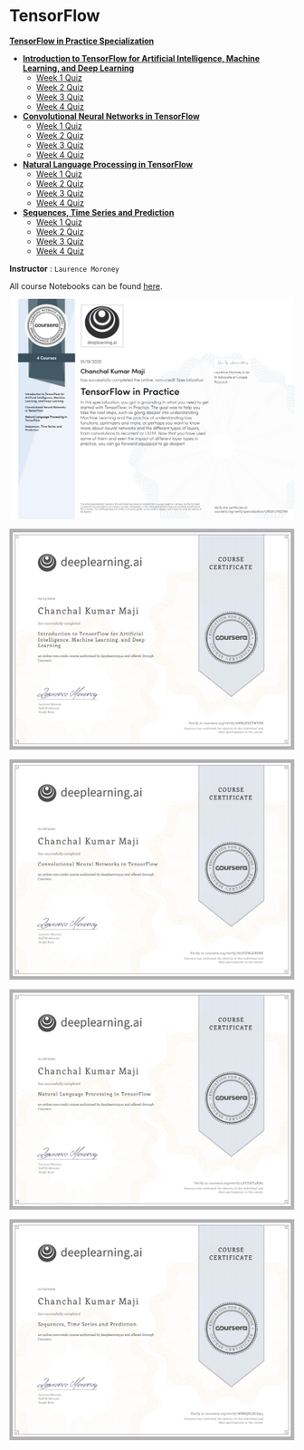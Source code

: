 # TensorFlow

**[TensorFlow in Practice Specialization](https://www.coursera.org/specializations/tensorflow-in-practice)**
+ **[Introduction to TensorFlow for Artificial Intelligence, Machine Learning, and Deep Learning](https://www.coursera.org/learn/introduction-tensorflow)**
  + [Week 1 Quiz](https://github.com/ChanchalKumarMaji/TensorFlow-in-Practice-Specialization/blob/master/Introduction%20to%20TensorFlow%20for%20Artificial%20Intelligence%2C%20Machine%20Learning%2C%20and%20Deep%20Learning/Week%201/Week%201%20Quiz.pdf)
  + [Week 2 Quiz](https://github.com/ChanchalKumarMaji/TensorFlow-in-Practice-Specialization/blob/master/Introduction%20to%20TensorFlow%20for%20Artificial%20Intelligence%2C%20Machine%20Learning%2C%20and%20Deep%20Learning/Week%202/Week%202%20Quiz.pdf)
  + [Week 3 Quiz](https://github.com/ChanchalKumarMaji/TensorFlow-in-Practice-Specialization/blob/master/Introduction%20to%20TensorFlow%20for%20Artificial%20Intelligence%2C%20Machine%20Learning%2C%20and%20Deep%20Learning/Week%203/Week%203%20Quiz.pdf)
  + [Week 4 Quiz](https://github.com/ChanchalKumarMaji/TensorFlow-in-Practice-Specialization/blob/master/Introduction%20to%20TensorFlow%20for%20Artificial%20Intelligence%2C%20Machine%20Learning%2C%20and%20Deep%20Learning/Week%204/Week%204%20Quiz.pdf)
+ **[Convolutional Neural Networks in TensorFlow](https://www.coursera.org/learn/convolutional-neural-networks-tensorflow)**
  + [Week 1 Quiz](https://github.com/ChanchalKumarMaji/TensorFlow-in-Practice-Specialization/blob/master/Convolutional%20Neural%20Networks%20in%20TensorFlow/Week%201/Week%201%20Quiz.pdf)
  + [Week 2 Quiz](https://github.com/ChanchalKumarMaji/TensorFlow-in-Practice-Specialization/blob/master/Convolutional%20Neural%20Networks%20in%20TensorFlow/Week%202/Week%202%20Quiz.pdf)
  + [Week 3 Quiz](https://github.com/ChanchalKumarMaji/TensorFlow-in-Practice-Specialization/blob/master/Convolutional%20Neural%20Networks%20in%20TensorFlow/Week%203/Week%203%20Quiz.pdf)
  + [Week 4 Quiz](https://github.com/ChanchalKumarMaji/TensorFlow-in-Practice-Specialization/blob/master/Convolutional%20Neural%20Networks%20in%20TensorFlow/Week%204/Week%204%20Quiz.pdf)
+ **[Natural Language Processing in TensorFlow](https://www.coursera.org/learn/natural-language-processing-tensorflow)**
  + [Week 1 Quiz](https://github.com/ChanchalKumarMaji/TensorFlow-in-Practice-Specialization/blob/master/Natural%20Language%20Processing%20in%20TensorFlow/Week%201/Week%201%20Quiz.pdf)
  + [Week 2 Quiz](https://github.com/ChanchalKumarMaji/TensorFlow-in-Practice-Specialization/blob/master/Natural%20Language%20Processing%20in%20TensorFlow/Week%202/Week%202%20Quiz.pdf)
  + [Week 3 Quiz](https://github.com/ChanchalKumarMaji/TensorFlow-in-Practice-Specialization/blob/master/Natural%20Language%20Processing%20in%20TensorFlow/Week%203/Week%203%20Quiz.pdf)
  + [Week 4 Quiz](https://github.com/ChanchalKumarMaji/TensorFlow-in-Practice-Specialization/blob/master/Natural%20Language%20Processing%20in%20TensorFlow/Week%204/Week%204%20Quiz.pdf)
+ **[Sequences, Time Series and Prediction](https://www.coursera.org/learn/tensorflow-sequences-time-series-and-prediction)**
  + [Week 1 Quiz](https://github.com/ChanchalKumarMaji/TensorFlow-in-Practice-Specialization/blob/master/Sequences%2C%20Time%20Series%20and%20Prediction/Week%201/Week%201%20Quiz.pdf)
  + [Week 2 Quiz](https://github.com/ChanchalKumarMaji/TensorFlow-in-Practice-Specialization/blob/master/Sequences%2C%20Time%20Series%20and%20Prediction/Week%202/Week%202%20Quiz.pdf)
  + [Week 3 Quiz](https://github.com/ChanchalKumarMaji/TensorFlow-in-Practice-Specialization/blob/master/Sequences%2C%20Time%20Series%20and%20Prediction/Week%203/Week%203%20Quiz.pdf)
  + [Week 4 Quiz](https://github.com/ChanchalKumarMaji/TensorFlow-in-Practice-Specialization/blob/master/Sequences%2C%20Time%20Series%20and%20Prediction/Week%204/Week%204%20Quiz.pdf)


**Instructor** : `Laurence Moroney`


All course Notebooks can be found [here](https://github.com/lmoroney/dlaicourse).


<kbd><img src="https://github.com/ChanchalKumarMaji/TensorFlow-in-Practice-Specialization/blob/master/Certificate/Certificate.jpg" /></kbd>


<kbd><img src="https://github.com/ChanchalKumarMaji/TensorFlow-in-Practice-Specialization/blob/master/Introduction%20to%20TensorFlow%20for%20Artificial%20Intelligence%2C%20Machine%20Learning%2C%20and%20Deep%20Learning/Certificate/Certificate.jpg" /></kbd>


<kbd><img src="https://github.com/ChanchalKumarMaji/TensorFlow-in-Practice-Specialization/blob/master/Convolutional%20Neural%20Networks%20in%20TensorFlow/Certificate/Certificate.jpg" /></kbd>


<kbd><img src="https://github.com/ChanchalKumarMaji/TensorFlow-in-Practice-Specialization/blob/master/Natural%20Language%20Processing%20in%20TensorFlow/Certificate/Certificate.jpg" /></kbd>


<kbd><img src="https://github.com/ChanchalKumarMaji/TensorFlow-in-Practice-Specialization/blob/master/Sequences%2C%20Time%20Series%20and%20Prediction/Certificate/Certificate.jpg" /></kbd>
